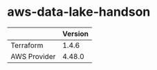 # aws-data-lake-handson

|              | Version |
| ------------ | ------- |
| Terraform    | 1.4.6   |
| AWS Provider | 4.48.0  |